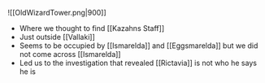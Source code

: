 ![[OldWizardTower.png|900]]
- Where we thought to find [[Kazahns Staff]]
- Just outside [[Vallaki]]
- Seems to be occupied by [[Ismarelda]] and [[Eggsmarelda]] but we did not come across [[Ismarelda]]
- Led us to the investigation that revealed [[Rictavia]] is not who he says he is 